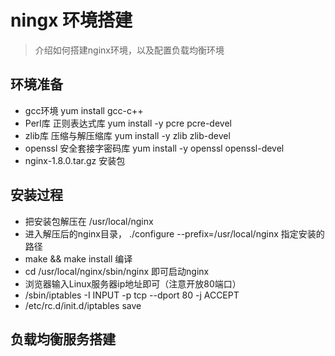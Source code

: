 # ningx 环境搭建
> 介绍如何搭建nginx环境，以及配置负载均衡环境

## 环境准备
  - gcc环境   yum install gcc-c++ 
  - Perl库 正则表达式库 yum install -y pcre pcre-devel
  - zlib库 压缩与解压缩库 yum install -y zlib zlib-devel
  - openssl 安全套接字密码库  yum install -y openssl openssl-devel
  - nginx-1.8.0.tar.gz  安装包
## 安装过程
  - 把安装包解压在 /usr/local/nginx
  - 进入解压后的nginx目录， ./configure --prefix=/usr/local/nginx 指定安装的路径
  - make && make install 编译
  - cd /usr/local/nginx/sbin/nginx 即可启动nginx
  - 浏览器输入Linux服务器ip地址即可（注意开放80端口）
  - /sbin/iptables -I INPUT -p tcp --dport 80 -j ACCEPT 
  - /etc/rc.d/init.d/iptables save
## 负载均衡服务搭建

